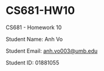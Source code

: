 # CS681-HW10
CS681 - Homework 10

Student Name: Anh Vo

Student Email: anh.vo003@umb.edu

Student ID: 01881055